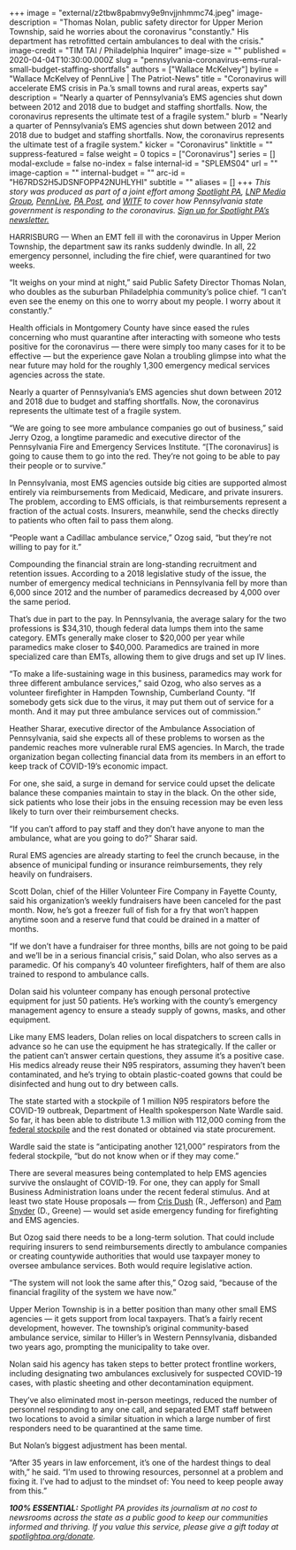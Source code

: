 +++
image = "external/z2tbw8pabmvy9e9nvjjnhmmc74.jpeg"
image-description = "Thomas Nolan, public safety director for Upper Merion Township, said he worries about the coronavirus \"constantly.\" His department has retrofitted certain ambulances to deal with the crisis."
image-credit = "TIM TAI / Philadelphia Inquirer"
image-size = ""
published = 2020-04-04T10:30:00.000Z
slug = "pennsylvania-coronavirus-ems-rural-small-budget-staffing-shortfalls"
authors = ["Wallace McKelvey"]
byline = "Wallace McKelvey of PennLive | The Patriot-News"
title = "Coronavirus will accelerate EMS crisis in Pa.’s small towns and rural areas, experts say"
description = "Nearly a quarter of Pennsylvania’s EMS agencies shut down between 2012 and 2018 due to budget and staffing shortfalls. Now, the coronavirus represents the ultimate test of a fragile system."
blurb = "Nearly a quarter of Pennsylvania’s EMS agencies shut down between 2012 and 2018 due to budget and staffing shortfalls. Now, the coronavirus represents the ultimate test of a fragile system."
kicker = "Coronavirus"
linktitle = ""
suppress-featured = false
weight = 0
topics = ["Coronavirus"]
series = []
modal-exclude = false
no-index = false
internal-id = "SPLEMS04"
url = ""
image-caption = ""
internal-budget = ""
arc-id = "H67RDS2H5JDSNFOPP42NUHLYHI"
subtitle = ""
aliases = []
+++
<i>This story was produced as part of a joint effort among </i><a href="https://lesspage.com/"><i>Spotlight PA</i></a><i>, </i><a href="https://lancasteronline.com/"><i>LNP Media Group</i></a><i>, </i><a href="https://www.pennlive.com/"><i>PennLive</i></a><i>, </i><a href="https://papost.org/"><i>PA Post</i></a><i>, and </i><a href="https://www.witf.org/"><i>WITF</i></a><i> to cover how Pennsylvania state government is responding to the coronavirus. </i><a href="https://lesspage.com/newsletters"><i>Sign up for Spotlight PA’s newsletter.</i></a>

HARRISBURG — When an EMT fell ill with the coronavirus in Upper Merion Township, the department saw its ranks suddenly dwindle. In all, 22 emergency personnel, including the fire chief, were quarantined for two weeks.

“It weighs on your mind at night,” said Public Safety Director Thomas Nolan, who doubles as the suburban Philadelphia community’s police chief. “I can’t even see the enemy on this one to worry about my people. I worry about it constantly.”

Health officials in Montgomery County have since eased the rules concerning who must quarantine after interacting with someone who tests positive for the coronavirus — there were simply too many cases for it to be effective — but the experience gave Nolan a troubling glimpse into what the near future may hold for the roughly 1,300 emergency medical services agencies across the state.

Nearly a quarter of Pennsylvania’s EMS agencies shut down between 2012 and 2018 due to budget and staffing shortfalls. Now, the coronavirus represents the ultimate test of a fragile system.

“We are going to see more ambulance companies go out of business,” said Jerry Ozog, a longtime paramedic and executive director of the Pennsylvania Fire and Emergency Services Institute. “\[The coronavirus] is going to cause them to go into the red. They’re not going to be able to pay their people or to survive.”

<script src="https://lesspage.com/embed.js" async></script><div data-spl-embed-version="1" data-spl-src="https://lesspage.com/embeds/donate/"></div>

In Pennsylvania, most EMS agencies outside big cities are supported almost entirely via reimbursements from Medicaid, Medicare, and private insurers. The problem, according to EMS officials, is that reimbursements represent a fraction of the actual costs. Insurers, meanwhile, send the checks directly to patients who often fail to pass them along.

“People want a Cadillac ambulance service,” Ozog said, “but they’re not willing to pay for it.”

Compounding the financial strain are long-standing recruitment and retention issues. According to a 2018 legislative study of the issue, the number of emergency medical technicians in Pennsylvania fell by more than 6,000 since 2012 and the number of paramedics decreased by 4,000 over the same period.

That’s due in part to the pay. In Pennsylvania, the average salary for the two professions is $34,310, though federal data lumps them into the same category. EMTs generally make closer to $20,000 per year while paramedics make closer to $40,000. Paramedics are trained in more specialized care than EMTs, allowing them to give drugs and set up IV lines.

“To make a life-sustaining wage in this business, paramedics may work for three different ambulance services,” said Ozog, who also serves as a volunteer firefighter in Hampden Township, Cumberland County. “If somebody gets sick due to the virus, it may put them out of service for a month. And it may put three ambulance services out of commission.”

Heather Sharar, executive director of the Ambulance Association of Pennsylvania, said she expects all of these problems to worsen as the pandemic reaches more vulnerable rural EMS agencies. In March, the trade organization began collecting financial data from its members in an effort to keep track of COVID-19’s economic impact.

For one, she said, a surge in demand for service could upset the delicate balance these companies maintain to stay in the black. On the other side, sick patients who lose their jobs in the ensuing recession may be even less likely to turn over their reimbursement checks.

“If you can’t afford to pay staff and they don’t have anyone to man the ambulance, what are you going to do?” Sharar said.

Rural EMS agencies are already starting to feel the crunch because, in the absence of municipal funding or insurance reimbursements, they rely heavily on fundraisers.

Scott Dolan, chief of the Hiller Volunteer Fire Company in Fayette County, said his organization’s weekly fundraisers have been canceled for the past month. Now, he’s got a freezer full of fish for a fry that won’t happen anytime soon and a reserve fund that could be drained in a matter of months.

“If we don’t have a fundraiser for three months, bills are not going to be paid and we’ll be in a serious financial crisis,” said Dolan, who also serves as a paramedic. Of his company’s 40 volunteer firefighters, half of them are also trained to respond to ambulance calls.

Dolan said his volunteer company has enough personal protective equipment for just 50 patients. He’s working with the county’s emergency management agency to ensure a steady supply of gowns, masks, and other equipment.

Like many EMS leaders, Dolan relies on local dispatchers to screen calls in advance so he can use the equipment he has strategically. If the caller or the patient can’t answer certain questions, they assume it’s a positive case. His medics already reuse their N95 respirators, assuming they haven’t been contaminated, and he’s trying to obtain plastic-coated gowns that could be disinfected and hung out to dry between calls.

<script src="https://lesspage.com/embed.js" async></script><div data-spl-embed-version="1" data-spl-src="https://lesspage.com/embeds/newsletter/"></div>

The state started with a stockpile of 1 million N95 respirators before the COVID-19 outbreak, Department of Health spokesperson Nate Wardle said. So far, it has been able to distribute 1.3 million with 112,000 coming from the <a href="https://lesspage.com/news/2020/04/pennsylvania-coronavirus-ventilators-protective-equipment/">federal stockpile</a> and the rest donated or obtained via state procurement.

Wardle said the state is “anticipating another 121,000” respirators from the federal stockpile, “but do not know when or if they may come.”

There are several measures being contemplated to help EMS agencies survive the onslaught of COVID-19. For one, they can apply for Small Business Administration loans under the recent federal stimulus. And at least two state House proposals — from <a href="https://www.legis.state.pa.us/cfdocs/Legis/CSM/showMemoPublic.cfm?chamber=H&SPick=20190&cosponId=31510">Cris Dush</a> (R., Jefferson) and <a href="https://www.legis.state.pa.us/cfdocs/Legis/CSM/showMemoPublic.cfm?chamber=H&SPick=20190&cosponId=31494">Pam Snyder</a> (D., Greene) — would set aside emergency funding for firefighting and EMS agencies.

But Ozog said there needs to be a long-term solution. That could include requiring insurers to send reimbursements directly to ambulance companies or creating countywide authorities that would use taxpayer money to oversee ambulance services. Both would require legislative action.

“The system will not look the same after this,” Ozog said, “because of the financial fragility of the system we have now.”

Upper Merion Township is in a better position than many other small EMS agencies — it gets support from local taxpayers. That’s a fairly recent development, however. The township’s original community-based ambulance service, similar to Hiller’s in Western Pennsylvania, disbanded two years ago, prompting the municipality to take over.

Nolan said his agency has taken steps to better protect frontline workers, including designating two ambulances exclusively for suspected COVID-19 cases, with plastic sheeting and other decontamination equipment.

They’ve also eliminated most in-person meetings, reduced the number of personnel responding to any one call, and separated EMT staff between two locations to avoid a similar situation in which a large number of first responders need to be quarantined at the same time.

But Nolan’s biggest adjustment has been mental.

“After 35 years in law enforcement, it’s one of the hardest things to deal with,” he said. “I’m used to throwing resources, personnel at a problem and fixing it. I’ve had to adjust to the mindset of: You need to keep people away from this.”

<i><b>100% ESSENTIAL:</b></i><i> Spotlight PA provides its journalism at no cost to newsrooms across the state as a public good to keep our communities informed and thriving. If you value this service, please give a gift today at </i><a href="https://lesspage.com/donate"><i>spotlightpa.org/donate</i></a><i>.</i>

<script src="https://lesspage.com/embed.js" async></script><div data-spl-embed-version="1" data-spl-src="https://lesspage.com/embeds/tips/?tip_text=Do%20you%20have%20a%20tip%20about%20%3Cb%3Ehow%20Pa.'s%20government%20is%20responding%20to%20the%20coronavirus%3C%2Fb%3E%3F%20Tell%20us."></div>
